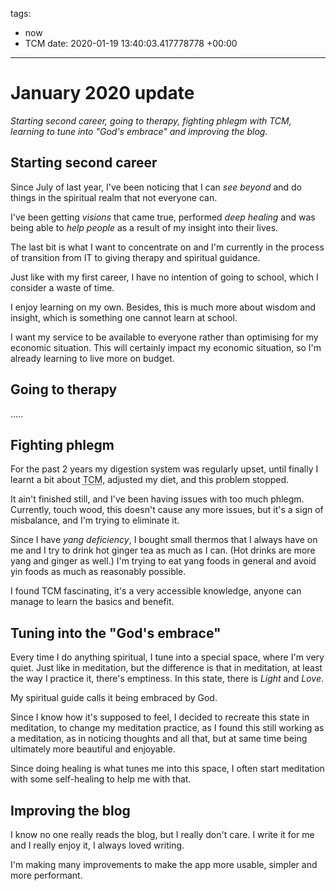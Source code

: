 tags:
- now
- TCM
date: 2020-01-19 13:40:03.417778778 +00:00

---



# January 2020 update

_Starting second career, going to therapy, fighting phlegm with TCM, learning to tune into "God's embrace" and improving the blog._

## Starting second career

Since July of last year, I've been noticing that I can _see beyond_ and do things in the spiritual realm that not everyone can.

I've been getting _visions_ that came true, performed _deep healing_ and was being able to _help people_ as a result of my insight into their lives.

The last bit is what I want to concentrate on and I'm currently in the process of transition from IT to giving therapy and spiritual guidance.

Just like with my first career, I have no intention of going to school, which I consider a waste of time.

I enjoy learning on my own. Besides, this is much more about wisdom and insight, which is something one cannot learn at school.

I want my service to be available to everyone rather than optimising for my economic situation. This will certainly impact my economic situation, so I'm already learning to live more on budget.

## Going to therapy

.....

## Fighting phlegm

For the past 2 years my digestion system was regularly upset, until finally I learnt a bit about <abbr title="Traditional Chinese medicine">TCM</abbr>, adjusted my diet, and this problem stopped.

It ain't finished still, and I've been having issues with too much phlegm. Currently, touch wood, this doesn't cause any more issues, but it's a sign of misbalance, and I'm trying to eliminate it.

Since I have _yang deficiency_, I bought small thermos that I always have on me and I try to drink hot ginger tea as much as I can. (Hot drinks are more yang and ginger as well.) I'm trying to eat yang foods in general and avoid yin foods as much as reasonably possible.

I found TCM fascinating, it's a very accessible knowledge, anyone can manage to learn the basics and benefit.

## Tuning into the "God's embrace"

Every time I do anything spiritual, I tune into a special space, where I'm very quiet. Just like in meditation, but the difference is that in meditation, at least the way I practice it, there's emptiness. In this state, there is _Light_ and _Love_.

My spiritual guide calls it being embraced by God.

Since I know how it's supposed to feel, I decided to recreate this state in meditation, to change my meditation practice, as I found this still working as a meditation, as in noticing thoughts and all that, but at same time being ultimately more beautiful and enjoyable.

Since doing healing is what tunes me into this space, I often start meditation with some self-healing to help me with that.

## Improving the blog

I know no one really reads the blog, but I really don't care. I write it for me and I really enjoy it, I always loved writing.

I'm making many improvements to make the app more usable, simpler and more performant.
